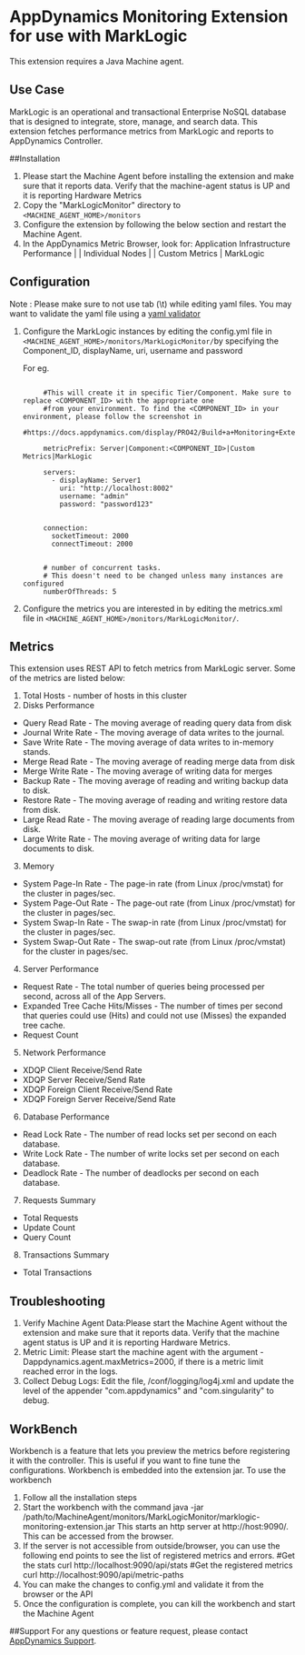 # AppDynamics Monitoring Extension for use with MarkLogic

This extension requires a Java Machine agent.

## Use Case
MarkLogic is an operational and transactional Enterprise NoSQL database that is designed to integrate, store, manage, and search data. This extension fetches performance metrics from MarkLogic and reports to AppDynamics Controller.

##Installation
1. Please start the Machine Agent before installing the extension and make sure that it reports data. Verify that the machine-agent status is UP and it is reporting Hardware Metrics
2. Copy the "MarkLogicMonitor" directory to `<MACHINE_AGENT_HOME>/monitors`
3. Configure the extension by following the below section and restart the Machine Agent.
4. In the AppDynamics Metric Browser, look for: Application Infrastructure Performance | <Tier> | Individual Nodes | <Node> | Custom Metrics | MarkLogic

## Configuration
Note : Please make sure to not use tab (\t) while editing yaml files. You may want to validate the yaml file using a [yaml validator](http://yamllint.com/)

1. Configure the MarkLogic instances by editing the config.yml file in `<MACHINE_AGENT_HOME>/monitors/MarkLogicMonitor/`by specifying the Component_ID, displayName, uri, username and password

   For eg.
   ```
           
        #This will create it in specific Tier/Component. Make sure to replace <COMPONENT_ID> with the appropriate one
        #from your environment. To find the <COMPONENT_ID> in your environment, please follow the screenshot in
        #https://docs.appdynamics.com/display/PRO42/Build+a+Monitoring+Extension+Using+Java
        
        metricPrefix: Server|Component:<COMPONENT_ID>|Custom Metrics|MarkLogic
        
        servers:
          - displayName: Server1
            uri: "http://localhost:8002"
            username: "admin"
            password: "password123"
        
        
        connection:
          socketTimeout: 2000
          connectTimeout: 2000
        
        
        # number of concurrent tasks.
        # This doesn't need to be changed unless many instances are configured
        numberOfThreads: 5

   ```
   
2. Configure the metrics you are interested in by editing the metrics.xml file in `<MACHINE_AGENT_HOME>/monitors/MarkLogicMonitor/`.


## Metrics
This extension uses REST API to fetch metrics from MarkLogic server. Some of the metrics are listed below:

1. Total Hosts - number of hosts in this cluster
2. Disks Performance
 - Query Read Rate - The moving average of reading query data from disk
 - Journal Write Rate - The moving average of data writes to the journal.
 - Save Write Rate - The moving average of data writes to in-memory stands.
 - Merge Read Rate - The moving average of reading merge data from disk
 - Merge Write Rate - The moving average of writing data for merges
 - Backup Rate - The moving average of reading and writing backup data to disk.
 - Restore Rate - The moving average of reading and writing restore data from disk.
 - Large Read Rate - The moving average of reading large documents from disk.
 - Large Write Rate - The moving average of writing data for large documents to disk.
3. Memory
 - System Page-In Rate - The page-in rate (from Linux /proc/vmstat) for the cluster in pages/sec.
 - System Page-Out Rate - The page-out rate (from Linux /proc/vmstat) for the cluster in pages/sec.
 - System Swap-In Rate - The swap-in rate (from Linux /proc/vmstat) for the cluster in pages/sec.
 - System Swap-Out Rate - The swap-out rate (from Linux /proc/vmstat) for the cluster in pages/sec.
4. Server Performance
 - Request Rate - The total number of queries being processed per second, across all of the App Servers.
 - Expanded Tree Cache Hits/Misses - The number of times per second that queries could use (Hits) and could not use (Misses) the expanded tree cache.
 - Request Count
5. Network Performance
 - XDQP Client Receive/Send Rate
 - XDQP Server Receive/Send Rate
 - XDQP Foreign Client Receive/Send Rate
 - XDQP Foreign Server Receive/Send Rate
6. Database Performance
 - Read Lock Rate - The number of read locks set per second on each database.
 - Write Lock Rate - The number of write locks set per second on each database.
 - Deadlock Rate - The number of deadlocks per second on each database.
7. Requests Summary
 - Total Requests
 - Update Count
 - Query Count
8. Transactions Summary
 - Total Transactions


## Troubleshooting 
1. Verify Machine Agent Data:Please start the Machine Agent without the extension and make sure that it reports data. Verify that the machine agent status is UP and it is reporting Hardware Metrics.
2. Metric Limit: Please start the machine agent with the argument -Dappdynamics.agent.maxMetrics=2000, if there is a metric limit reached error in the logs.
3. Collect Debug Logs: Edit the file, <MachineAgent>/conf/logging/log4j.xml and update the level of the appender "com.appdynamics" and "com.singularity" to debug.


## WorkBench
Workbench is a feature that lets you preview the metrics before registering it with the controller. This is useful if you want to fine tune the configurations. Workbench is embedded into the extension jar.
To use the workbench

1. Follow all the installation steps
2. Start the workbench with the command
java -jar /path/to/MachineAgent/monitors/MarkLogicMonitor/marklogic-monitoring-extension.jar
This starts an http server at http://host:9090/. This can be accessed from the browser.
3. If the server is not accessible from outside/browser, you can use the following end points to see the list of registered metrics and errors.
#Get the stats
curl http://localhost:9090/api/stats
#Get the registered metrics
curl http://localhost:9090/api/metric-paths
4. You can make the changes to config.yml and validate it from the browser or the API
5. Once the configuration is complete, you can kill the workbench and start the Machine Agent


##Support
For any questions or feature request, please contact [AppDynamics Support](mailto:help@appdynamics.com).
